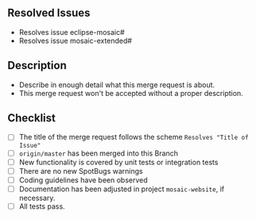 ## Resolved Issues

* Resolves issue eclipse-mosaic#<issue-number-in-eclipse-mosaic>
* Resolves issue mosaic-extended#<issue-number-in-mosaic-extended>

## Description

* Describe in enough detail what this merge request is about.
* This merge request won't be accepted without a proper description.

## Checklist

- [ ] The title of the merge request follows the scheme `Resolves "Title of Issue"`
- [ ] `origin/master` has been merged into this Branch
- [ ] New functionality is covered by unit tests or integration tests
- [ ] There are no new SpotBugs warnings 
- [ ] Coding guidelines have been observed 
- [ ] Documentation has been adjusted in project `mosaic-website`, if necessary.
- [ ] All tests pass.
